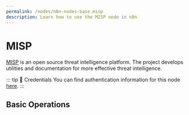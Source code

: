 ```yaml
---
permalink: /nodes/n8n-nodes-base.misp
description: Learn how to use the MISP node in n8n
---
```


# MISP

[MISP](https://www.misp-project.org/) is an open source threat intelligence platform. The project develops utilities and documentation for more effective threat intelligence. 

::: tip 🔑 Credentials
You can find authentication information for this node [here](../../../credentials/Misp/README.md).
:::

## Basic Operations

<Resource node="n8n-nodes-base.misp" />
